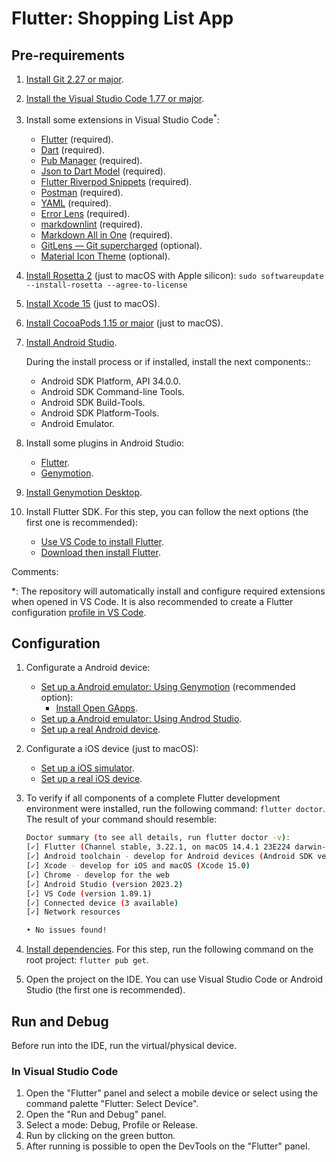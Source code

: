 # Flutter: Shopping List App

## Pre-requirements

1. [Install Git 2.27 or major](https://git-scm.com/downloads).
2. [Install the Visual Studio Code 1.77 or major](https://code.visualstudio.com/).
3. Install some extensions in Visual Studio Code<sup>*</sup>:
   - [Flutter](https://marketplace.visualstudio.com/items?itemName=Dart-Code.flutter) (required).
   - [Dart](https://marketplace.visualstudio.com/items?itemName=Dart-Code.dart-code) (required).
   - [Pub Manager](https://marketplace.visualstudio.com/items?itemName=qlevar.pub-manager) (required).
   - [Json to Dart Model](https://marketplace.visualstudio.com/items?itemName=hirantha.json-to-dart) (required).
   - [Flutter Riverpod Snippets](https://marketplace.visualstudio.com/items?itemName=robert-brunhage.flutter-riverpod-snippets) (required).
   - [Postman](https://marketplace.visualstudio.com/items?itemName=Postman.postman-for-vscode) (required).
   - [YAML](https://marketplace.visualstudio.com/items?itemName=redhat.vscode-yaml) (required).
   - [Error Lens](https://marketplace.visualstudio.com/items?itemName=usernamehw.errorlens) (required).
   - [markdownlint](https://marketplace.visualstudio.com/items?itemName=DavidAnson.vscode-markdownlint) (required).
   - [Markdown All in One](https://marketplace.visualstudio.com/items?itemName=yzhang.markdown-all-in-one) (required).
   - [GitLens — Git supercharged](https://marketplace.visualstudio.com/items?itemName=eamodio.gitlens) (optional).
   - [Material Icon Theme](https://marketplace.visualstudio.com/items?itemName=PKief.material-icon-theme) (optional).
4. [Install Rosetta 2](https://support.apple.com/en-us/102527) (just to macOS with Apple silicon): `sudo softwareupdate --install-rosetta --agree-to-license`
5. [Install Xcode 15](https://developer.apple.com/xcode/) (just to macOS).
6. [Install CocoaPods 1.15 or major](https://cocoapods.org/) (just to macOS).
7. [Install Android Studio](https://developer.android.com/studio).

   During the install process or if installed, install the next components::
   - Android SDK Platform, API 34.0.0.
   - Android SDK Command-line Tools.
   - Android SDK Build-Tools.
   - Android SDK Platform-Tools.
   - Android Emulator.
8. Install some plugins in Android Studio:
   - [Flutter](https://plugins.jetbrains.com/plugin/9212-flutter).
   - [Genymotion](https://plugins.jetbrains.com/plugin/7269-genymotion).
9. [Install Genymotion Desktop](https://www.genymotion.com/product-desktop/download/).
10. Install Flutter SDK. For this step, you can follow the next options (the first one is recommended):

    - [Use VS Code to install Flutter](https://docs.flutter.dev/get-started/install/windows/mobile?tab=vscode#use-vs-code-to-install-flutter).
    - [Download then install Flutter](https://docs.flutter.dev/get-started/install/windows/mobile?tab=download#download-then-install-flutter).

Comments:

*: The repository will automatically install and configure required extensions when opened in VS Code. It is also recommended to create a Flutter configuration [profile in VS Code](https://code.visualstudio.com/docs/editor/profiles).

## Configuration

1. Configurate a Android device:
   - [Set up a Android emulator: Using Genymotion](https://docs.genymotion.com/desktop/Get_started/014_Basic_steps/) (recommended option):
     - [Install Open GApps](https://support.genymotion.com/hc/en-us/articles/4414586104977-How-to-install-Google-Play-Store-and-other-Google-Apps-in-Genymotion).
   - [Set up a Android emulator: Using Androd Studio](https://docs.flutter.dev/get-started/install/windows/mobile?tab=virtual#set-up-the-android-emulator).
   - [Set up a real Android device](https://docs.flutter.dev/get-started/install/windows/mobile?tab=physical#set-up-your-target-android-device).
2. Configurate a iOS device (just to macOS):
   - [Set up a iOS simulator](https://docs.flutter.dev/get-started/install/macos/mobile-ios?tab=virtual#configure-your-target-ios-device).
   - [Set up a real iOS device](https://docs.flutter.dev/get-started/install/macos/mobile-ios?tab=physical#configure-your-target-ios-device).
3. To verify if all components of a complete Flutter development environment were installed, run the following command: `flutter doctor`. The result of your command should resemble:

   ```bash
   Doctor summary (to see all details, run flutter doctor -v):
   [✓] Flutter (Channel stable, 3.22.1, on macOS 14.4.1 23E224 darwin-arm64, locale pt-BR)
   [✓] Android toolchain - develop for Android devices (Android SDK version 34.0.0)
   [✓] Xcode - develop for iOS and macOS (Xcode 15.0)
   [✓] Chrome - develop for the web
   [✓] Android Studio (version 2023.2)
   [✓] VS Code (version 1.89.1)
   [✓] Connected device (3 available)
   [✓] Network resources

   • No issues found!
   ```

4. [Install dependencies](https://docs.flutter.dev/packages-and-plugins/using-packages#adding-a-package-dependency-to-an-app). For this step, run the following command on the root project: `flutter pub get`.
5. Open the project on the IDE. You can use Visual Studio Code or Android Studio (the first one is recommended).

## Run and Debug

Before run into the IDE, run the virtual/physical device.

### In Visual Studio Code

1. Open the "Flutter" panel and select a mobile device or select using the command palette "Flutter: Select Device".
2. Open the "Run and Debug" panel.
3. Select a mode: Debug, Profile or Release.
4. Run by clicking on the green button.
5. After running is possible to open the DevTools on the "Flutter" panel.
